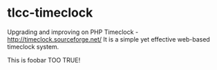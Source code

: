 # tlcc-timeclock
Upgrading and improving on PHP Timeclock - http://timeclock.sourceforge.net/
It is a simple yet effective web-based timeclock system.

This is foobar
TOO TRUE!
